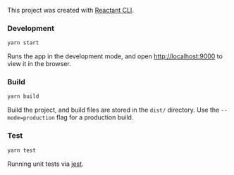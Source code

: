 This project was created with [Reactant CLI](https://github.com/unadlib/reactant/tree/master/packages/reactant-cli).

### Development

```sh
yarn start
```

Runs the app in the development mode, and open [http://localhost:9000](http://localhost:9000) to view it in the browser.

### Build

```sh
yarn build
```

Build the project, and build files are stored in the `dist/` directory. Use the `--mode=production` flag for a production build.

### Test

```sh
yarn test
```

Running unit tests via [jest](https://jestjs.io). 

